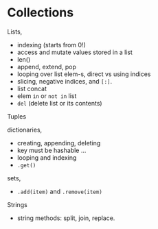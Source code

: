 # Collections

Lists,

- indexing (starts from 0!)
- access and mutate values stored in a list
- len()
- append, extend, pop
- looping over list elem-s, direct vs using indices
- slicing, negative indices, and `[:]`.
- list concat
- elem `in` or `not in` list
- `del` (delete list or its contents)

Tuples

dictionaries,

- creating, appending, deleting
- key must be hashable ...
- looping and indexing
- `.get()`

sets,

- `.add(item)` and `.remove(item)`

Strings

- string methods: split, join, replace.
